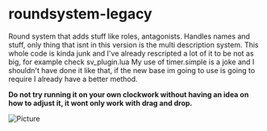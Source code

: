 # roundsystem-legacy
 
Round system that adds stuff like roles, antagonists. 
Handles names and stuff, only thing that isnt in this version is the multi description system. 
This whole code is kinda junk and I've already rescripted a lot of it to be not as big, for example check sv_plugin.lua
My use of timer.simple is a joke and I shouldn't have done it like that, if the new base im going to use is going to require I already have a better method.

**Do not try running it on your own clockwork without having an idea on how to adjust it, it wont only work with drag and drop.**

![Picture](https://i.imgur.com/Wt4tljs.png)
